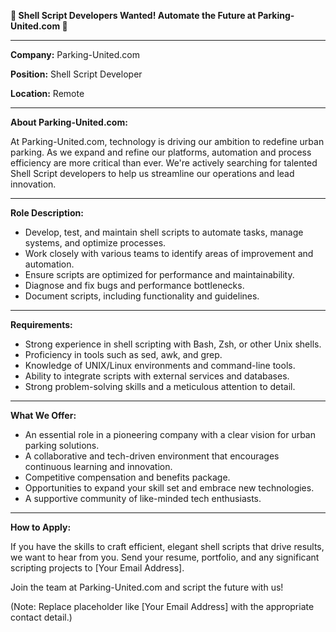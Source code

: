 **🐚 Shell Script Developers Wanted! Automate the Future at Parking-United.com 🐚**

---

**Company:** Parking-United.com

**Position:** Shell Script Developer

**Location:** Remote

---

**About Parking-United.com:**

At Parking-United.com, technology is driving our ambition to redefine urban parking. As we expand and refine our platforms, automation and process efficiency are more critical than ever. We're actively searching for talented Shell Script developers to help us streamline our operations and lead innovation.

---

**Role Description:**

- Develop, test, and maintain shell scripts to automate tasks, manage systems, and optimize processes.
- Work closely with various teams to identify areas of improvement and automation.
- Ensure scripts are optimized for performance and maintainability.
- Diagnose and fix bugs and performance bottlenecks.
- Document scripts, including functionality and guidelines.

---

**Requirements:**

- Strong experience in shell scripting with Bash, Zsh, or other Unix shells.
- Proficiency in tools such as sed, awk, and grep.
- Knowledge of UNIX/Linux environments and command-line tools.
- Ability to integrate scripts with external services and databases.
- Strong problem-solving skills and a meticulous attention to detail.

---

**What We Offer:**

- An essential role in a pioneering company with a clear vision for urban parking solutions.
- A collaborative and tech-driven environment that encourages continuous learning and innovation.
- Competitive compensation and benefits package.
- Opportunities to expand your skill set and embrace new technologies.
- A supportive community of like-minded tech enthusiasts.

---

**How to Apply:**

If you have the skills to craft efficient, elegant shell scripts that drive results, we want to hear from you. Send your resume, portfolio, and any significant scripting projects to [Your Email Address].

Join the team at Parking-United.com and script the future with us!

(Note: Replace placeholder like [Your Email Address] with the appropriate contact detail.)
